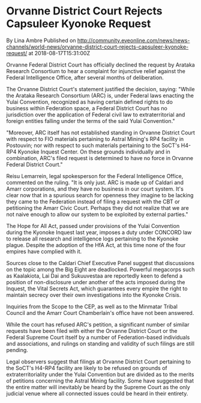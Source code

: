 # Orvanne District Court Rejects Capsuleer Kyonoke Request
By Lina Ambre
Published on http://community.eveonline.com/news/news-channels/world-news/orvanne-district-court-rejects-capsuleer-kyonoke-request/ at 2018-08-17T15:31:00Z

Orvanne Federal District Court has officially declined the request by Arataka Research Consortium to hear a complaint for injunctive relief against the Federal Intelligence Office, after several months of deliberation.

The Orvanne District Court's statement justified the decision, saying: "While the Arataka Research Consortium (ARC) is, under Federal laws enacting the Yulai Convention, recognized as having certain defined rights to do business within Federation space, a Federal District Court has no jurisdiction over the application of Federal civil law to extraterritorial and foreign entities falling under the terms of the said Yulai Convention."

"Moreover, ARC itself has not established standing in Orvanne District Court with respect to FIO materials pertaining to Astral Mining's RP4 facility in Postouvin; nor with respect to such materials pertaining to the SoCT's H4-RP4 Kyonoke Inquest Center. On these grounds individually and in combination, ARC's filed request is determined to have no force in Orvanne Federal District Court."

Reisu Lemarrein, legal spokesperson for the Federal Intelligence Office, commented on the ruling. "It is only just. ARC is made up of Caldari and Amarr corporations, and they have no business in our court system. It's clear now that in a spurious search for openness they imagine to be lacking they came to the Federation instead of filing a request with the CBT or petitioning the Amarr Civic Court. Perhaps they did not realize that we are not naive enough to allow our system to be exploited by external parties."

The Hope for All Act, passed under provisions of the Yulai Convention during the Kyonoke Inquest last year, imposes a duty under CONCORD law to release all research and intelligence logs pertaining to the Kyonoke plague. Despite the adoption of the HfA Act, at this time none of the four empires have complied with it.

Sources close to the Caldari Chief Executive Panel suggest that discussions on the topic among the Big Eight are deadlocked. Powerful megacorps such as Kaalakiota, Lai Dai and Sukuuvestaa are reportedly keen to defend a position of non-disclosure under another of the acts imposed during the Inquest, the Vital Secrets Act, which guarantees every empire the right to maintain secrecy over their own investigations into the Kyonoke Crisis.

Inquiries from the Scope to the CEP, as well as to the Minmatar Tribal Council and the Amarr Court Chamberlain's office have not been answered.

While the court has refused ARC's petition, a significant number of similar requests have been filed with either the Orvanne District Court or the Federal Supreme Court itself by a number of Federation-based individuals and associations, and rulings on standing and validity of such filings are still pending.

Legal observers suggest that filings at Orvanne District Court pertaining to the SoCT's H4-RP4 facility are likely to be refused on grounds of extraterritoriality under the Yulai Convention but are divided as to the merits of petitions concerning the Astral Mining facility. Some have suggested that the entire matter will inevitably be heard by the Supreme Court as the only judicial venue where all connected issues could be heard in their entirety.

